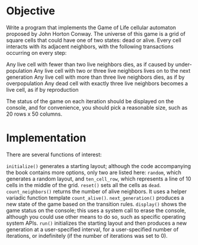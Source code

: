 # Objective

Write a program that implements the Game of Life cellular automaton proposed by John Horton Conway. The universe of this game is a grid of square cells that could have one of two states: dead or alive. Every cell interacts with its adjacent neighbors, with the following transactions occurring on every step:

Any live cell with fewer than two live neighbors dies, as if caused by under-population
Any live cell with two or three live neighbors lives on to the next generation
Any live cell with more than three live neighbors dies, as if by overpopulation
Any dead cell with exactly three live neighbors becomes a live cell, as if by reproduction

The status of the game on each iteration should be displayed on the console, and for convenience, you should pick a reasonable size, such as 20 rows x 50 columns.

# Implementation

There are several functions of interest:

`initialize()` generates a starting layout; although the code accompanying the book contains more options, only two are listed here: `random`, which generates a random layout, and `ten_cell_row`, which represents a line of 10 cells in the middle of the grid.
`reset()` sets all the cells as `dead`.
`count_neighbors()` returns the number of alive neighbors. It uses a helper variadic function template `count_alive()`.
`next_generation()` produces a new state of the game based on the transition rules.
`display()` shows the game status on the console; this uses a system call to erase the console, although you could use other means to do so, such as specific operating system APIs.
`run()` initializes the starting layout and then produces a new generation at a user-specified interval, for a user-specified number of iterations, or indefinitely (if the number of iterations was set to 0).
